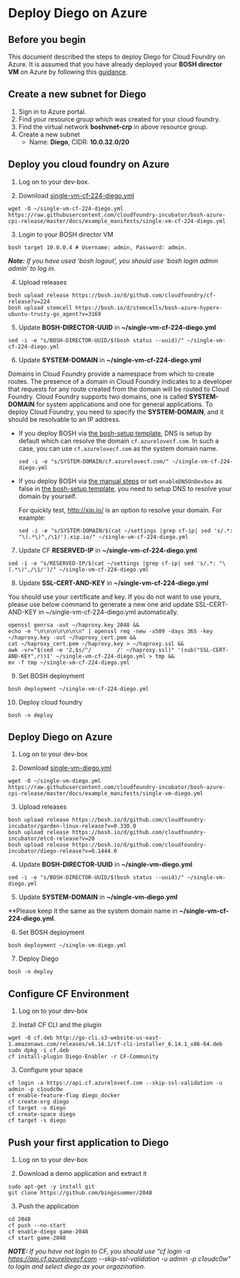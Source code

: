 # Deploy Diego on Azure

## Before you begin ##

This document described the steps to deploy Diego for Cloud Foundry on Azure. It is assumed that you have already deployed your **BOSH director VM** on Azure by following this [guidance](https://github.com/cloudfoundry-incubator/bosh-azure-cpi-release/blob/master/docs/guidance.md).

## Create a new subnet for Diego ##
1. Sign in to Azure portal.
2. Find your resource group which was created for your cloud foundry.
3. Find the virtual network **boshvnet-crp** in above resource group.
4. Create a new subnet
    - Name: **Diego**, CIDR: **10.0.32.0/20**

## Deploy you cloud foundry on Azure ##

1. Log on to your dev-box.

2. Download [single-vm-cf-224-diego.yml](../../example_manifests/single-vm-cf-224-diego.yml)

  ```
  wget -O ~/single-vm-cf-224-diego.yml https://raw.githubusercontent.com/cloudfoundry-incubator/bosh-azure-cpi-release/master/docs/example_manifests/single-vm-cf-224-diego.yml
  ```

3. Login to your BOSH director VM

  ```
  bosh target 10.0.0.4 # Username: admin, Password: admin.
  ```

  _**Note:** If you have used ‘bosh logout’, you should use ‘bosh login admin admin’ to log in._

4. Upload releases

  ```
  bosh upload release https://bosh.io/d/github.com/cloudfoundry/cf-release?v=224
  bosh upload stemcell https://bosh.io/d/stemcells/bosh-azure-hyperv-ubuntu-trusty-go_agent?v=3169
  ```

5. Update **BOSH-DIRECTOR-UUID** in **~/single-vm-cf-224-diego.yml**

  ```
  sed -i -e "s/BOSH-DIRECTOR-UUID/$(bosh status --uuid)/" ~/single-vm-cf-224-diego.yml
  ```

6. Update **SYSTEM-DOMAIN** in **~/single-vm-cf-224-diego.yml**

  Domains in Cloud Foundry provide a namespace from which to create routes. The presence of a domain in Cloud Foundry indicates to a developer that requests for any route created from the domain will be routed to Cloud Foundry. Cloud Foundry supports two domains, one is called **SYSTEM-DOMAIN** for system applications and one for general applications. To deploy Cloud Foundry, you need to specify the **SYSTEM-DOMAIN**, and it should be resolvable to an IP address.

  * If you deploy BOSH via [the bosh-setup template](../../get-started/deploy-bosh-using-arm-templates.md), DNS is setup by default which can resolve the domain `cf.azurelovecf.com`. In such a case, you can use `cf.azurelovecf.com` as the system domain name.

    ```
    sed -i -e "s/SYSTEM-DOMAIN/cf.azurelovecf.com/" ~/single-vm-cf-224-diego.yml
    ```

  * If you deploy BOSH via [the manual steps](../../get-started/deploy-bosh-manually.md) or set `enableDNSOnDevbox` as false in [the bosh-setup template](../../get-started/deploy-bosh-using-arm-templates.md), you need to setup DNS to resolve your domain by yourself.

    For quickly test, http://xip.io/ is an option to resolve your domain. For example:

    ```
    sed -i -e "s/SYSTEM-DOMAIN/$(cat ~/settings |grep cf-ip| sed 's/.*: "\(.*\)",/\1/').xip.io/" ~/single-vm-cf-224-diego.yml
    ```

7. Update CF **RESERVED-IP** in **~/single-vm-cf-224-diego.yml**

  ```
  sed -i -e "s/RESERVED-IP/$(cat ~/settings |grep cf-ip| sed 's/.*: "\(.*\)",/\1/')/" ~/single-vm-cf-224-diego.yml
  ```

8. Update **SSL-CERT-AND-KEY** in **~/single-vm-cf-224-diego.yml**

  You should use your certificate and key. If you do not want to use yours, please use below command to generate a new one and update SSL-CERT-AND-KEY in ~/single-vm-cf-224-diego.yml automatically.

  ```
  openssl genrsa -out ~/haproxy.key 2048 &&
  echo -e "\n\n\n\n\n\n\n" | openssl req -new -x509 -days 365 -key ~/haproxy.key -out ~/haproxy_cert.pem &&
  cat ~/haproxy_cert.pem ~/haproxy.key > ~/haproxy.ssl &&
  awk -vr="$(sed -e '2,$s/^/        /' ~/haproxy.ssl)" '(sub("SSL-CERT-AND-KEY",r))1' ~/single-vm-cf-224-diego.yml > tmp &&
  mv -f tmp ~/single-vm-cf-224-diego.yml
  ```

9. Set BOSH deployment

  ```
  bosh deployment ~/single-vm-cf-224-diego.yml
  ```

10. Deploy cloud foundry

  ```
  bosh -n deploy
  ```

## Deploy Diego on Azure ##

1. Log on to your dev-box

2. Download [single-vm-diego.yml](../../example_manifests/single-vm-diego.yml)

  ```
  wget -O ~/single-vm-diego.yml https://raw.githubusercontent.com/cloudfoundry-incubator/bosh-azure-cpi-release/master/docs/example_manifests/single-vm-diego.yml
  ```

3. Upload releases

  ```
  bosh upload release https://bosh.io/d/github.com/cloudfoundry-incubator/garden-linux-release?v=0.330.0
  bosh upload release https://bosh.io/d/github.com/cloudfoundry-incubator/etcd-release?v=20
  bosh upload release https://bosh.io/d/github.com/cloudfoundry-incubator/diego-release?v=0.1444.0
  ```

4. Update **BOSH-DIRECTOR-UUID** in **~/single-vm-diego.yml**

  ```
  sed -i -e "s/BOSH-DIRECTOR-UUID/$(bosh status --uuid)/" ~/single-vm-diego.yml
  ```

5. Update **SYSTEM-DOMAIN** in **~/single-vm-diego.yml**

  **Please keep it the same as the system domain name in **~/single-vm-cf-224-diego.yml**.

6. Set BOSH deployment

  ```
  bosh deployment ~/single-vm-diego.yml
  ```

7. Deploy Diego

  ```
  bosh -n deploy
  ```

## Configure CF Environment ##

1. Log on to your dev-box

2. Install CF CLI and the plugin

  ```
  wget -O cf.deb http://go-cli.s3-website-us-east-1.amazonaws.com/releases/v6.14.1/cf-cli-installer_6.14.1_x86-64.deb
  sudo dpkg -i cf.deb
  cf install-plugin Diego-Enabler -r CF-Community
  ```

3. Configure your space

  ```
  cf login -a https://api.cf.azurelovecf.com --skip-ssl-validation -u admin -p c1oudc0w
  cf enable-feature-flag diego_docker
  cf create-org diego
  cf target -o diego
  cf create-space diego
  cf target -s diego
  ```

## Push your first application to Diego ##

1. Log on to your dev-box

2. Download a demo application and extract it

  ```
  sudo apt-get -y install git
  git clone https://github.com/bingosummer/2048
  ```

3. Push the application

  ```
  cd 2048
  cf push --no-start
  cf enable-diego game-2048
  cf start game-2048
  ```

  _**NOTE:**
  If you have not login to CF, you should use "cf login -a https://api.cf.azurelovecf.com --skip-ssl-validation -u admin -p c1oudc0w" to login and select diego as your orgazination._
